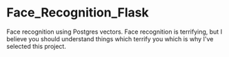 # Face_Recognition_Flask
Face recognition using Postgres vectors. Face recognition is terrifying, but I believe you should understand things which terrify you which is why I've selected this project. 
